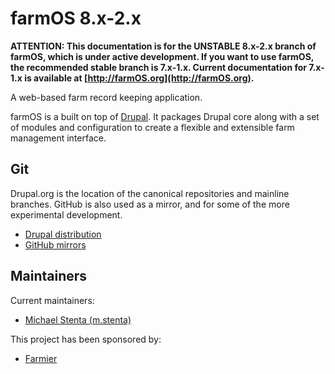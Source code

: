 # farmOS 8.x-2.x

**ATTENTION: This documentation is for the UNSTABLE 8.x-2.x branch of farmOS,
which is under active development. If you want to use farmOS, the recommended
stable branch is 7.x-1.x. Current documentation for 7.x-1.x is available at
[http://farmOS.org](http://farmOS.org).**

A web-based farm record keeping application.

farmOS is a built on top of [Drupal](http://drupal.org). It packages Drupal
core along with a set of modules and configuration to create a flexible and
extensible farm management interface.

## Git

Drupal.org is the location of the canonical repositories and mainline branches.
GitHub is also used as a mirror, and for some of the more experimental
development.

* [Drupal distribution](https://drupal.org/project/farm)
* [GitHub mirrors](https://github.com/farmOS)

## Maintainers

Current maintainers:

* [Michael Stenta (m.stenta)](https://drupal.org/user/581414)

This project has been sponsored by:

* [Farmier](http://farmier.com)
